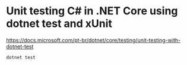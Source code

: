 # Unit testing C# in .NET Core using dotnet test and xUnit

https://docs.microsoft.com/pt-br/dotnet/core/testing/unit-testing-with-dotnet-test

    dotnet test
